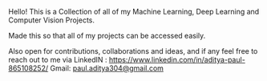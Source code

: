 Hello! This is a Collection of all of my Machine Learning, Deep Learning and Computer Vision Projects.

Made this so that all of my projects can be accessed easily.



Also open for contributions, collaborations and ideas, and if any feel free to reach out to me via 
LinkedIN : https://www.linkedin.com/in/aditya-paul-865108252/
Gmail: paul.aditya304@gmail.com 
